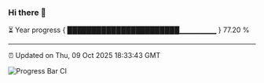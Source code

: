 ### Hi there 👋

⏳ Year progress { ███████████████████████▁▁▁▁▁▁▁ } 77.20 %

---

⏰ Updated on Thu, 09 Oct 2025 18:33:43 GMT

![Progress Bar CI](https://github.com/ZhaoGui/ZhaoGui/workflows/Progress%20Bar%20CI/badge.svg)
